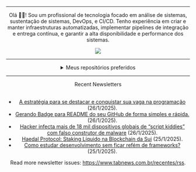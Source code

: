 <div align="center">
<hr>
<p>Olá 👋🏾! Sou um profissional de tecnologia focado em análise de sistemas, sustentação de sistemas, DevOps, e CI/CD. Tenho experiência em criar e manter infraestruturas automatizadas, implementar pipelines de integração e entrega contínua, e garantir a alta disponibilidade e performance dos sistemas.</p>
  <img src="https://media.giphy.com/media/yAGIvCiwPJn5C/giphy.gif">
<hr>
  <details>
  <summary>Meus repositórios preferidos</summary>
  <br />
  Alguns dos meus melhores repositórios:
  <br />
<br />
  <ul><li><a href=https://github.com/KubeNerd/aluratube target="_blank" rel="noopener noreferrer">KubeNerd/aluratube</a> (<b>0</b> ✨ and <b>0</b> 🍴): Aluratube - Desenvolvido durante a imersão React da Alura no final de 2022</li><li><a href=https://github.com/KubeNerd/nlw-ia target="_blank" rel="noopener noreferrer">KubeNerd/nlw-ia</a> (<b>0</b> ✨ and <b>0</b> 🍴): Projeto desenvolvido durante a NLW IA - Usando a API da OPENAI</li><li><a href=https://github.com/KubeNerd/nlw-journey-ia target="_blank" rel="noopener noreferrer">KubeNerd/nlw-journey-ia</a> (<b>0</b> ✨ and <b>0</b> 🍴): NLW IA - Agent de viagens usando python + langchain + GPT</li>
<li>More coming soon :).</li>
</ul>
  </details>
  <hr/>
    <summary>Recent Newsletters</summary>
  <br />
  <ul>
    <li><a href=https://www.tabnews.com.br/italoindie/a-estrategia-para-se-destacar-e-conquistar-sua-vaga-na-programacao target="_blank" rel="noopener noreferrer">A estratégia para se destacar e conquistar sua vaga na programação</a> (26/1/2025).</li><li><a href=https://www.tabnews.com.br/matheud/gerando-badge-para-readme-do-seu-github-de-forma-simples-e-rapida target="_blank" rel="noopener noreferrer">Gerando Badge para README do seu GitHub de forma simples e rápida.</a> (26/1/2025).</li><li><a href=https://www.tabnews.com.br/NewsletterOficial/hacker-infecta-mais-de-18-mil-dispositivos-globais-de-script-kiddies-com-falso-construtor-de-malware target="_blank" rel="noopener noreferrer">Hacker infecta mais de 18 mil dispositivos globais de “script kiddies” com falso construtor de malware</a> (26/1/2025).</li><li><a href=https://www.tabnews.com.br/airdrops/haedal-protocol-staking-liquido-na-blockchain-da-sui target="_blank" rel="noopener noreferrer">Haedal Protocol: Staking Líquido na Blockchain da Sui</a> (25/1/2025).</li><li><a href=https://www.tabnews.com.br/todososnomesjaexistem/como-estudar-desenvolvimento-sem-ficar-refem-de-frameworks target="_blank" rel="noopener noreferrer">Como estudar desenvolvimento sem ficar refém de frameworks?</a> (25/1/2025).</li>
  </ul>
<p>Read more newsletter issues: <a href="https://www.tabnews.com.br/recentes/rss">https://www.tabnews.com.br/recentes/rss</a>.</p>
  </details>
